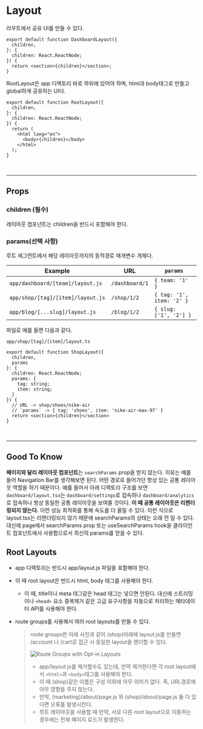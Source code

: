 # Layout

라우트에서 공유 UI를 만들 수 있다.

```tsx
export default function DashboardLayout({
  children,
}: {
  children: React.ReactNode;
}) {
  return <section>{children}</section>;
}
```

RootLayout은 app 디렉토리 바로 하위에 있어야 하며, html과 body태그로 만들고 global하게 공유하는 UI다.

```tsx
export default function RootLayout({
  children,
}: {
  children: React.ReactNode;
}) {
  return (
    <html lang="en">
      <body>{children}</body>
    </html>
  );
}
```

<br />

---

## Props

### children (필수)

레이아웃 컴포넌트는 children을 반드시 포함해야 한다.

### params(선택 사항)

루트 세그먼트에서 해당 레이아웃까지의 동적경로 매개변수 개체다.

| Example                           | URL            | `params`                  |
| --------------------------------- | -------------- | ------------------------- |
| `app/dashboard/[team]/layout.js`  | `/dashboard/1` | `{ team: '1' }`           |
| `app/shop/[tag]/[item]/layout.js` | `/shop/1/2`    | `{ tag: '1', item: '2' }` |
| `app/blog/[...slug]/layout.js`    | `/blog/1/2`    | `{ slug: ['1', '2'] }`    |

파일로 예를 들면 다음과 같다.

`app/shop/[tag]/[item]/layout.ts`

```tsx
export default function ShopLayout({
  children,
  params
}: {
  children: React.ReactNode;
  params: {
    tag: string;
    item: string;
  }
}) {
  // URL -> shop/shoes/nike-air
  // `params` -> { tag: 'shoes', item: 'nike-air-max-97' }
  return <section>{children}</section>
}
```

<br />

---

## Good To Know

**페이지와 달리 레이아웃 컴포넌트**는 `searchParams` prop을 받지 않는다. 이유는 예를 들어 Navigation Bar를 생각해보면 된다. 어떤 경로로 들어가던 항상 있는 공통 레이아웃 역할을 하기 때문이다. 예를 들어서 아래 디렉토리 구조를 보면 `dashboard/layout.tsx`는 `dashboard/settings`로 접속하나 `dashboard/analytics`로 접속하나 항상 동일한 공통 레이아웃을 보여줄 것이다. **이 때 공통 레이아웃은 리렌더링되지 않는다.** 이런 성능 최적화를 통해 속도를 더 올릴 수 있다. 이런 식으로 layout.tsx는 리렌더링되지 않기 때문에 searchParams의 상태는 오래 전 일 수 있다. 대신에 page에서 searchParams prop 또는 useSearchParams hook을 클라이언트 컴포넌트에서 사용함으로서 최신의 params를 얻을 수 있다.

## Root Layouts

- app 디렉토리는 반드시 app/layout.js 파일을 포함해야 한다.

- 이 때 root layout은 반드시 html, body 태그를 사용해야 한다.

  - 이 때, title이나 meta 태그같은 head 태그는 넣으면 안된다. 대신에 스트리밍이나 `<head>` 요소 중복제거 같은 고급 요구사항을 자동으로 처리하는 메타데이터 API를 사용해야 한다.

- route groups를 사용해서 여러 root layouts를 만들 수 있다.

  > route groups란 아래 사진과 같이 (shop)아래에 layout.js를 만들면 /account 나 /cart로 접근 시 동일한 layout을 렌더할 수 있다.
  >
  > ![Route Groups with Opt-in Layouts](../../images/route-group-opt-in-layouts.png)
  >
  > - app/layout.js를 제거할수도 있는데, 만약 제거한다면 각 root layout에서 `<html>`과 `<body>`태그를 사용해야 한다.
  > - 이 때 (shop)같은 이름은 구성 이외에 아무 의미가 없다. 즉, URL경로에 아무 영향을 주지 않는다.
  > - 만약, (marketing)/about/page.js 와 (shop)/about/page.js 둘 다 있다면 오류를 발생시킨다.
  > - 루트 레이아웃을 사용할 때 만약, 서로 다른 root layout으로 이동하는 경우에는 전체 페이지 로드가 발생한다.